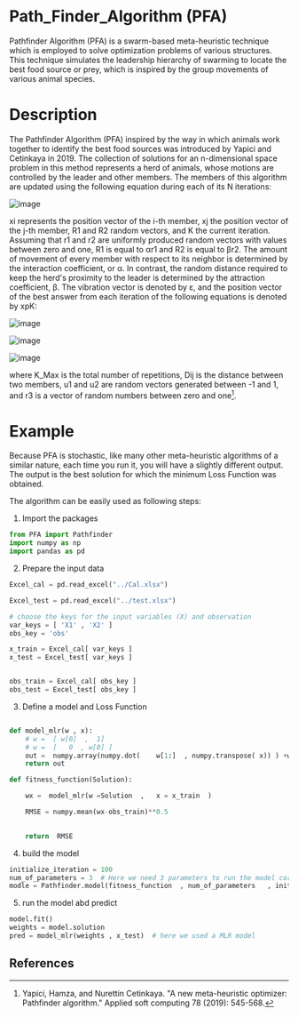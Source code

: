 # Path_Finder_Algorithm (PFA)
Pathfinder Algorithm (PFA) is a swarm-based meta-heuristic technique which is employed to solve optimization problems of various structures. This technique simulates the leadership hierarchy of swarming to locate the best food source or prey, which is inspired by the group movements of various animal species.

# Description
The Pathfinder Algorithm (PFA) inspired by the way in which animals work together to identify the best food sources was introduced by Yapici and Cetinkaya in 2019. The collection of solutions for an n-dimensional space problem in this method represents a herd of animals, whose motions are controlled by the leader and other members. The members of this algorithm are updated using the following equation during each of its N iterations: 

 ![image](https://user-images.githubusercontent.com/93834390/218518989-779f71fb-c341-45d6-a811-80845d7f8dce.png)
 
 
xi represents the position vector of the i-th member, xj the position vector of the j-th member, R1 and R2 random vectors, and K the current iteration. Assuming that r1 and r2 are uniformly produced random vectors with values between zero and one, R1 is equal to αr1 and R2 is equal to βr2. The amount of movement of every member with respect to its neighbor is determined by the interaction coefficient, or α. In contrast, the random distance required to keep the herd's proximity to the leader is determined by the attraction coefficient, β. The vibration vector is denoted by ε, and the position vector of the best answer from each iteration of the following equations is denoted by xpK: 

![image](https://user-images.githubusercontent.com/93834390/218519448-c47daa63-3ea1-43e1-9ab8-27c1b5bb6f76.png)

![image](https://user-images.githubusercontent.com/93834390/218519501-4fc15738-db60-4c4b-aa7e-66dc1f74db08.png)

![image](https://user-images.githubusercontent.com/93834390/218519576-42c72fc9-3e4d-4573-9665-c272f505d96e.png)

where K_Max is the total number of repetitions, Dij is the distance between two members, u1 and u2 are random vectors generated between -1 and 1, and r3 is a vector of random numbers between zero and one[^1].

# Example
Because PFA is stochastic, like many other meta-heuristic algorithms of a similar nature, each time you run it, you will have a slightly different output. The output is the best solution for which the minimum Loss Function was obtained.

The algorithm can be easily used as following steps:

1) Import the packages

```python
from PFA import Pathfinder
import numpy as np
import pandas as pd
```
2) Prepare the input data
```python
Excel_cal = pd.read_excel("../Cal.xlsx")

Excel_test = pd.read_excel("../test.xlsx")

# choose the keys for the input variables (X) and observation
var_keys = [ 'X1' , 'X2' ] 
obs_key = 'obs'

x_train = Excel_cal[ var_keys ] 
x_test = Excel_test[ var_keys ] 


obs_train = Excel_cal[ obs_key ] 
obs_test = Excel_test[ obs_key ]
```

3) Define a model and Loss Function 

```python

def model_mlr(w , x):
    # w =  [ w[0]  ,  1]
    # w =  [   0  , w[0] ]
    out =  numpy.array(numpy.dot(    w[1:]  , numpy.transpose( x)) ) +w[0]
    return out

def fitness_function(Solution):

    wx =  model_mlr(w =Solution  ,   x = x_train  )

    RMSE = numpy.mean(wx-obs_train)**0.5

    
    return  RMSE
```

4) build the model


```python
initialize_iteration = 100
num_of_parameters = 3  # Here we need 3 parameters to run the model correctly 
modle = Pathfinder.model(fitness_function  , num_of_parameters   , initialize_iteration  , PFA_iteration ,alpha =1  , beta=1 , converging_threshold = 0.001)
```
5) run the model abd predict


```python
model.fit() 
weights = model.solution
pred = model_mlr(weights , x_test)  # here we used a MLR model 
```






## References
[^1]: Yapici, Hamza, and Nurettin Cetinkaya. "A new meta-heuristic optimizer: Pathfinder algorithm." Applied soft computing 78 (2019): 545-568.
[^2]: Nosratpour, Reza, Majid Rahimzadegan, and Niloufar Beikahmadi. "Introducing a merged precipitation satellite model using satellite precipitation products, land surface temperature, and precipitable water vapor." Geocarto International (2022): 1-31.






